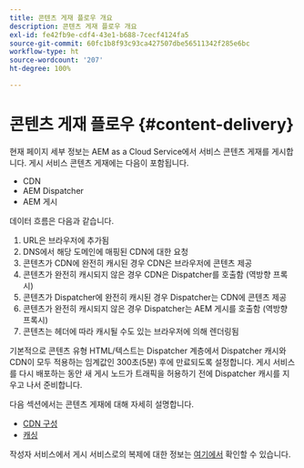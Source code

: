 ```yaml
---
title: 콘텐츠 게재 플로우 개요
description: 콘텐츠 게재 플로우 개요
exl-id: fe42fb9e-cdf4-43e1-b688-7cecf4124fa5
source-git-commit: 60fc1b8f93c93ca427507dbe56511342f285e6bc
workflow-type: ht
source-wordcount: '207'
ht-degree: 100%

---
```


# 콘텐츠 게재 플로우 {#content-delivery}

현재 페이지 세부 정보는 AEM as a Cloud Service에서 서비스 콘텐츠 게재를 게시합니다. 게시 서비스 콘텐츠 게재에는 다음이 포함됩니다.

* CDN
* AEM Dispatcher
* AEM 게시

데이터 흐름은 다음과 같습니다.

1. URL은 브라우저에 추가됨
1. DNS에서 해당 도메인에 매핑된 CDN에 대한 요청
1. 콘텐츠가 CDN에 완전히 캐시된 경우 CDN은 브라우저에 콘텐츠 제공
1. 콘텐츠가 완전히 캐시되지 않은 경우 CDN은 Dispatcher를 호출함 (역방향 프록시)
1. 콘텐츠가 Dispatcher에 완전히 캐시된 경우 Dispatcher는 CDN에 콘텐츠 제공
1. 콘텐츠가 완전히 캐시되지 않은 경우 Dispatcher는 AEM 게시를 호출함 (역방향 프록시)
1. 콘텐츠는 헤더에 따라 캐시될 수도 있는 브라우저에 의해 렌더링됨

기본적으로 콘텐츠 유형 HTML/텍스트는 Dispatcher 계층에서 Dispatcher 캐시와 CDN이 모두 적용하는 임계값인 300초(5분) 후에 만료되도록 설정합니다. 게시 서비스를 다시 배포하는 동안 새 게시 노드가 트래픽을 허용하기 전에 Dispatcher 캐시를 지우고 나서 준비합니다.

다음 섹션에서는 콘텐츠 게재에 대해 자세히 설명합니다.
* [CDN 구성](/help/implementing/dispatcher/cdn.md)
* [캐싱](/help/implementing/dispatcher/caching.md)


작성자 서비스에서 게시 서비스로의 복제에 대한 정보는 [여기에서](/help/operations/replication.md) 확인할 수 있습니다.
